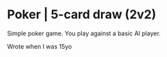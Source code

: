 # Poker | 5-card draw (2v2)

Simple poker game. You play against a basic AI player. 

Wrote when I was 15yo
